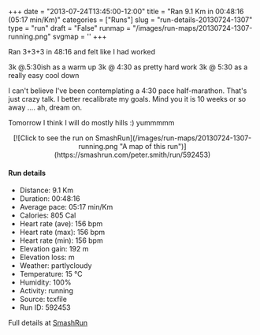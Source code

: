 +++
date = "2013-07-24T13:45:00-12:00"
title = "Ran 9.1 Km in 00:48:16 (05:17 min/Km)"
categories = ["Runs"]
slug = "run-details-20130724-1307"
type = "run"
draft = "False"
runmap = "/images/run-maps/20130724-1307-running.png"
svgmap = '<polyline points="94 33, 100 34, 99 42, 86 62, 76 55, 79 49, 72 46, 55 23, 11 34, 5 42, 0 61, 17 76, 20 77, 40 65, 47 49, 40 37, 32 36, 18 41, 17 42, 12 47, 4 50, 0 61, 19 77, 39 65, 44 55, 46 53, 46 47, 40 37, 32 36, 11 47, 6 47, 1 54, 0 61, 13 74, 19 76, 39 65, 46 53, 40 38, 30 37, 15 42, 13 46, 5 49, 0 57, 3 64, 13 74, 20 77, 30 69, 40 65, 46 48, 40 37, 30 36, 5 48, 1 56, 1 62, 13 74, 20 77, 40 65, 45 54, 46 47, 39 37, 27 33">'
+++

Ran 3+3+3 in 48:16 and felt like I had worked

3k @.5:30ish as a warm up
3k @ 4:30 as pretty hard work
3k @ 5:30 as a really easy cool down

I can't believe I've been contemplating a 4:30 pace half-marathon. That's just crazy talk. I better recalibrate my goals. Mind you it is 10 weeks or so away .... ah, dream on. 

Tomorrow I think I will do mostly hills :) yummmmm



<!--more-->

<center>
[![Click to see the run on SmashRun](/images/run-maps/20130724-1307-running.png "A map of this run")](https://smashrun.com/peter.smith/run/592453)
</center>

#### Run details

* Distance: 9.1 Km
* Duration: 00:48:16
* Average pace: 05:17 min/Km
* Calories: 805 Cal
* Heart rate (ave): 156 bpm
* Heart rate (max): 156 bpm
* Heart rate (min): 156 bpm
* Elevation gain: 192 m
* Elevation loss:  m
* Weather: partlycloudy
* Temperature: 15 &deg;C
* Humidity: 100%
* Activity: running
* Source: tcxfile
* Run ID: 592453

Full details at [SmashRun](https://smashrun.com/peter.smith/run/592453)